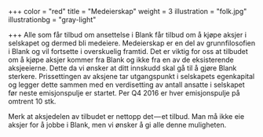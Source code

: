 +++
color = "red"
title = "Medeierskap"
weight = 3
illustration = "folk.jpg"
illustrationbg = "gray-light"

+++
Alle som får tilbud om ansettelse i Blank får tilbud om å kjøpe aksjer i selskapet og dermed bli medeiere. Medeierskap er en del av grunnfilosofien i Blank og vil fortsette i overskuelig framtid. Det er viktig for oss at tilbudet om å kjøpe aksjer kommer fra Blank og ikke fra en av de eksisterende aksjeeierne. Dette da vi ønsker at ditt innskudd skal gå til å gjøre Blank sterkere.
Prissettingen av aksjene tar utgangspunkt i selskapets egenkapital og legger dette sammen med en verdisetting av antall ansatte i selskapet før neste emisjonspulje er startet. Per Q4 2016 er hver emisjonspulje på omtrent 10 stk.

Merk at aksjedelen av tilbudet er nettopp det — et tilbud. Man må ikke eie aksjer for å jobbe i Blank, men vi ønsker å gi alle denne muligheten.
